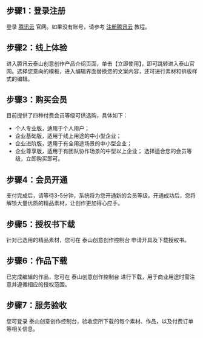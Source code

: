 ## 步骤1：登录注册
登录 [腾讯云](https://cloud.tencent.com/) 官网。如果没有账号，请参考 [注册腾讯云](https://www.qcloud.com/document/product/378/8415) 教程。
## 步骤2：线上体验
进入腾讯云泰山创意创作产品介绍页面，单击【立即使用】，即可跳转进入泰山官网。选择您意向的模板，进入编辑界面替换您的文案内容，还可进行素材和排版样式的编辑。
## 步骤3：购买会员
目前提供了四种付费会员等级可供选购，具体如下：
- 个人专业版，适用于个人用户；
- 企业基础版，适用于线上用途的中小型企业；
- 企业进阶版，适用于有全用途场景的中小型企业；
- 企业尊享版，适用于有团队协作场景的中型以上企业；
选择适合您的会员等级，立即购买即可。
## 步骤4：会员开通
支付完成后，请等待3-5分钟，系统将为您开通新的会员等级。开通成功后，您将解锁大量优质的精品素材，让创作更加得心应手。
## 步骤5：授权书下载
针对已选用的精品素材，您可在 泰山创意创作控制台 申请开具及下载授权书。
## 步骤6：作品下载
已完成编辑的作品，您可在 泰山创意创作控制台 进行下载，用于商业用途时需注意并遵循相应的授权范围。
## 步骤7：服务验收
您可登录 泰山创意创作控制台，验收您所下载的每个素材、作品，以及付费订单等相关信息。
